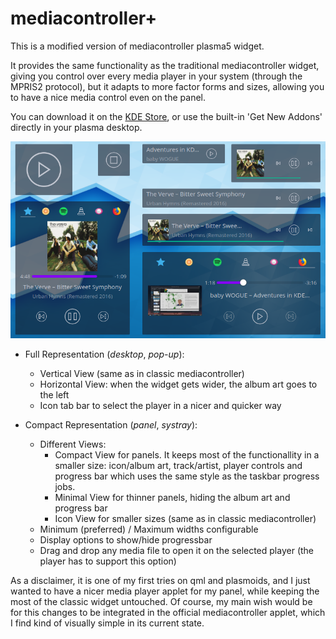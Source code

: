 # mediacontroller+
This is a modified version of mediacontroller plasma5 widget.

It provides the same functionality as the traditional mediacontroller widget, giving you control over every media player in your system (through the MPRIS2 protocol), but it adapts to more factor forms and sizes, allowing you to have a nice media control even on the panel.

You can download it on the [KDE Store](https://store.kde.org/p/1317639/), or use the built-in 'Get New Addons' directly in your plasma desktop.

![mediacontroller+ gallery](screenshot.png)

* Full Representation (_desktop_, _pop-up_):
    - Vertical View (same as in classic mediacontroller)
    - Horizontal View: when the widget gets wider, the album art goes to the left
    - Icon tab bar to select the player in a nicer and quicker way

* Compact Representation (_panel_, _systray_):
    - Different Views:
        - Compact View for panels. It keeps most of the functionallity in a smaller size: icon/album art, track/artist, player controls and progress bar which uses the same style as the taskbar progress jobs.
        - Minimal View for thinner panels, hiding the album art and progress bar
        - Icon View for smaller sizes (same as in classic mediacontroller)
    - Minimum (preferred) / Maximum widths configurable
    - Display options to show/hide progressbar
    - Drag and drop any media file to open it on the selected player (the player has to support this option)

As a disclaimer, it is one of my first tries on qml and plasmoids, and I just wanted to have a nicer media player applet for my panel, while keeping the most of the classic widget untouched. Of course, my main wish would be for this changes to be integrated in the official mediacontroller applet, which I find kind of visually simple in its current state.
